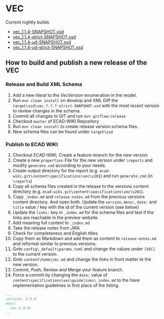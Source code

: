 # VEC

Current nightly builds

* [vec_1.1.4-SNAPSHOT.xsd](https://ecad-if.gitlab.io/vec/xsd/vec_1.1.4-SNAPSHOT.xsd)
* [vec_1.1.4-strict-SNAPSHOT.xsd](https://ecad-if.gitlab.io/vec/xsd/vec_1.1.4-strict-SNAPSHOT.xsd)
* [vec_1.1.4-ud-SNAPSHOT.xsd](https://ecad-if.gitlab.io/vec/xsd/vec_1.1.4-ud-SNAPSHOT.xsd)
* [vec_1.1.4-ud-strict-SNAPSHOT.xsd](https://ecad-if.gitlab.io/vec/xsd/vec_1.1.4-ud-strict-SNAPSHOT.xsd)

## How to build and publish a new release of the VEC

### Release and Build XML Schema 

1. Add a new literal to the _VecVersion_ enumeration in the model.
2. Run `mvn clean install` on develop and XML Diff the `target\xsd\vec_?.?.?-strict-SNAPSHOT.xsd` with the most recent version to review changes in the schema. 
3. Commit all changes to GIT and run `mvn gitflow:release`
4. Checkout `master` of ECAD-WIKI Repository
5. Run `mvn clean install` to create release version schema files.
6. New schema files can be found under `target\xsd`

### Publish to ECAD WIKI

1. Checkout ECAD-WIKI, Create a feature-branch for the new version
1. Create a new `properties`-File for the new version under `\reports` and modify `generate.cmd` according to your needs.
6. Create output directory for the report (e.g. `ecad-wiki.git\content\specifications\vec\v201`) and run `generate.cmd` (in `\reports`)
7. Copy all schema files created in the release to the versions content directory (e.g. `ecad-wiki.git\content\specifications\vec\v201`).
8. Copy `_index.md` and `release-notes.md` from the previous versions content directory. And open both. Update the `version`, `menu:`, `date:` and `title` value / key with the id of the current version (see below)
9. Update the `links:` key in `_index.md` for the schema files and test if the links are reachable in the preview website.
10. Add meaning full content to `_index.md`
11. Take the release notes from JIRA 
  1. Check for completeness and English titles
  2. Copy them as Markdown and add them as content to `release-notes.md` and reformat similar to previous versions. 
12. Goto `config\_default\params.toml` and change the values under `[VEC]` to the current version.
13. Goto `content\home\vec.md` and change the links in front matter to the new version.
14. Commit, Push, Review and Merge your feature branch.
15. Force a commit by changing the `date:` value of `content\specifications\vec\guidelines\_index.md` to the have implementation guidelines in first place of the listing. 


```yaml
...
version: 2.0.0
menu:
  vec-2.0.0:
...  
```



